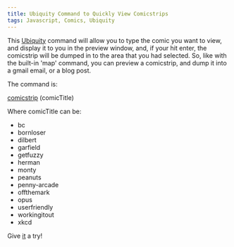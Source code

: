 ```yaml
---
title: Ubiquity Command to Quickly View Comicstrips
tags: Javascript, Comics, Ubiquity
---
```

This <a title="Mozilla Labs - Ubiquity" rel="external nofollow" rev="vote-for" target="_blank" href="https://wiki.mozilla.org/Labs/Ubiquity">Ubiquity</a> command will allow you to type the comic you want to view, and display it to you in the preview window, and, if your hit enter, the comicstrip will be dumped in to the area that you had selected. So, like with the built-in 'map' command, you can preview a comicstrip, and dump it into a gmail email, or a blog post.</p>

<p>The command is: </p><p><a title=">Ubiquity Command to View and Dump Comicstrips" rev="vote-for" target="_blank" href="http://erikvold.com/tools/ubiquity/comicstrip/comicstrip.cfm">comicstrip</a> (comicTitle)</p>
      
<p>Where comicTitle can be:
</p><ul>
<li>bc</li>
<li>bornloser</li>
<li>dilbert</li>
<li>garfield</li>
<li>getfuzzy</li>
<li>herman</li>
<li>monty</li>
<li>peanuts</li>
<li>penny-arcade</li>
<li>offthemark</li>
<li>opus</li>
<li>userfriendly</li>
<li>workingitout</li>
<li>xkcd</li>
</ul>
<p></p>

Give <a title=">Ubiquity Command to View and Dump Comicstrips" rev="vote-for" target="_blank" href="http://erikvold.com/tools/ubiquity/comicstrip/comicstrip.cfm">it</a> a try!

  	
